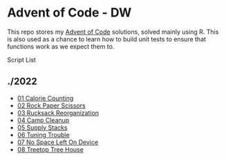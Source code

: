 # Advent of Code - DW

This repo stores my [Advent of Code](https://adventofcode.com/) solutions, solved mainly using R. This is also used as a chance to learn how to build unit tests to ensure that functions work as we expect them to.

Script List

## ./2022
- [01 Calorie Counting](./2022/01-calorie-counting.R)
- [02 Rock Paper Scissors](./2022/02-rock-paper-scissors.R)
- [03 Rucksack Reorganization](./2022/03-rucksack-reorganisation.R)
- [04 Camp Cleanup](./2022/04-camp-cleanup.R)
- [05 Supply Stacks](./2022/05-supply-stacks.R)
- [06 Tuning Trouble](./2022/06-tuning-trouble.R)
- [07 No Space Left On Device](./2022/07-no-space-left-on-device.R)
- [08 Treetop Tree House](./2022/08-treetop-tree-house.R)

